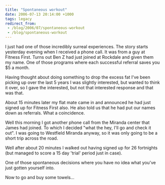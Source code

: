 ```yaml
---
title: "Spontaneous workout"
date: 2006-07-13 20:14:00 +1000
tags: legacy
redirect_from:
 - /blog/2006/07/spontaneous-workout
 - /blog/spontaneous-workout
---
```


I just had one of those incredibly surreal experiences. The story starts yesterday evening when I received a phone call. It was from a guy at Fitness First. Turns out Ben Z had just joined at Rockdale and given them my name. One of those programs where each successful referral saves you $5 a month.



Having thought about doing something to drop the excess fat I've been picking up over the last 5 years I was slightly interested, but wanted to think it over, so I gave the interested, but not that interested response and that was that.



About 15 minutes later my flat mate came in and announced he had just signed up for Fitness First also. He also told us that he had put our names down as referrals. What a coincidence.



Well this morning I got another phone call from the Miranda center that James had joined. To which I decided "what the hey, I'll go and check it out". I was going to Westfield Miranda anyway, so it was only going to be a short trip across the road.



Well after about 20 minutes I walked out having signed up for 26 fortnights (but managed to score a 15 day 'trial' period just in case).



One of those spontaneous decisions where you have no idea what you've just gotten yourself into.



Now to go and buy some towels...

